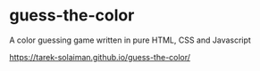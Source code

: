 # guess-the-color
A color guessing game written in pure HTML, CSS and Javascript

https://tarek-solaiman.github.io/guess-the-color/
